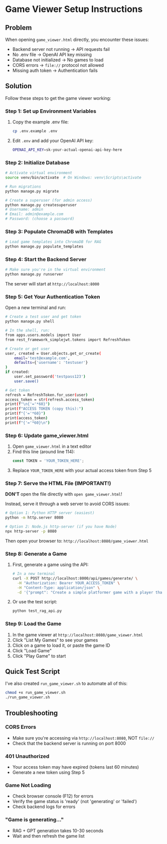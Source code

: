 # Game Viewer Setup Instructions

## Problem

When opening `game_viewer.html` directly, you encounter these issues:
- Backend server not running → API requests fail
- No .env file → OpenAI API key missing
- Database not initialized → No games to load
- CORS errors → `file://` protocol not allowed
- Missing auth token → Authentication fails

## Solution

Follow these steps to get the game viewer working:

### Step 1: Set up Environment Variables

1. Copy the example .env file:
   ```bash
   cp .env.example .env
   ```

2. Edit `.env` and add your OpenAI API key:
   ```bash
   OPENAI_API_KEY=sk-your-actual-openai-api-key-here
   ```

### Step 2: Initialize Database

```bash
# Activate virtual environment
source venv/bin/activate  # On Windows: venv\Scripts\activate

# Run migrations
python manage.py migrate

# Create a superuser (for admin access)
python manage.py createsuperuser
# Username: admin
# Email: admin@example.com
# Password: (choose a password)
```

### Step 3: Populate ChromaDB with Templates

```bash
# Load game templates into ChromaDB for RAG
python manage.py populate_templates
```

### Step 4: Start the Backend Server

```bash
# Make sure you're in the virtual environment
python manage.py runserver
```

The server will start at `http://localhost:8000`

### Step 5: Get Your Authentication Token

Open a new terminal and run:

```bash
# Create a test user and get token
python manage.py shell

# In the shell, run:
from apps.users.models import User
from rest_framework_simplejwt.tokens import RefreshToken

# Create or get user
user, created = User.objects.get_or_create(
    email='test@example.com',
    defaults={'username': 'testuser'}
)
if created:
    user.set_password('testpass123')
    user.save()

# Get token
refresh = RefreshToken.for_user(user)
access_token = str(refresh.access_token)
print(f"\n{'='*60}")
print(f"ACCESS TOKEN (copy this):")
print(f"{'='*60}")
print(access_token)
print(f"{'='*60}\n")
```

### Step 6: Update game_viewer.html

1. Open `game_viewer.html` in a text editor
2. Find this line (around line 114):
   ```javascript
   const TOKEN = 'YOUR_TOKEN_HERE';
   ```
3. Replace `YOUR_TOKEN_HERE` with your actual access token from Step 5

### Step 7: Serve the HTML File (IMPORTANT!)

**DON'T** open the file directly with `open game_viewer.html`!

Instead, serve it through a web server to avoid CORS issues:

```bash
# Option 1: Python HTTP server (easiest)
python -m http.server 8080

# Option 2: Node.js http-server (if you have Node)
npx http-server -p 8080
```

Then open your browser to: `http://localhost:8080/game_viewer.html`

### Step 8: Generate a Game

1. First, generate a game using the API:
   ```bash
   # In a new terminal
   curl -X POST http://localhost:8000/api/games/generate/ \
     -H "Authorization: Bearer YOUR_ACCESS_TOKEN" \
     -H "Content-Type: application/json" \
     -d '{"prompt": "Create a simple platformer game with a player that can jump"}'
   ```

2. Or use the test script:
   ```bash
   python test_rag_api.py
   ```

### Step 9: Load the Game

1. In the game viewer at `http://localhost:8080/game_viewer.html`
2. Click "List My Games" to see your games
3. Click on a game to load it, or paste the game ID
4. Click "Load Game"
5. Click "Play Game" to start

## Quick Test Script

I've also created `run_game_viewer.sh` to automate all of this:

```bash
chmod +x run_game_viewer.sh
./run_game_viewer.sh
```

## Troubleshooting

### CORS Errors
- Make sure you're accessing via `http://localhost:8080`, NOT `file://`
- Check that the backend server is running on port 8000

### 401 Unauthorized
- Your access token may have expired (tokens last 60 minutes)
- Generate a new token using Step 5

### Game Not Loading
- Check browser console (F12) for errors
- Verify the game status is 'ready' (not 'generating' or 'failed')
- Check backend logs for errors

### "Game is generating..."
- RAG + GPT generation takes 10-30 seconds
- Wait and then refresh the game list
